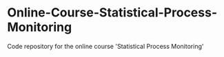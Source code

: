 # Online-Course-Statistical-Process-Monitoring
Code repository for the online course 'Statistical Process Monitoring'
